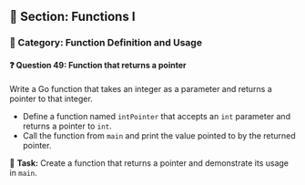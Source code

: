 ## 📘 Section: Functions I  
### 🔹 Category: Function Definition and Usage  
#### ❓ Question 49: Function that returns a pointer

Write a Go function that takes an integer as a parameter and returns a pointer to that integer.

- Define a function named `intPointer` that accepts an `int` parameter and returns a pointer to `int`.
- Call the function from `main` and print the value pointed to by the returned pointer.

🔧 **Task:** Create a function that returns a pointer and demonstrate its usage in `main`.
